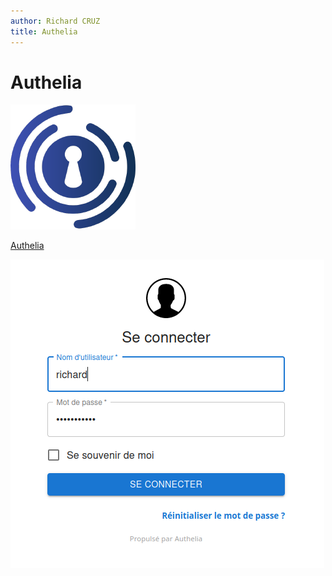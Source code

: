 ```yaml
---
author: Richard CRUZ
title: Authelia
---
```


# Authelia

![Logo Authelia](../img/logo_authelia.png)

[Authelia](https://www.authelia.com/)

![Authelia](../img/authelia.png)